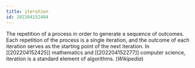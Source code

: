 ```yaml
---
title: iteration
id: 202204152404
---
```


The repetition of a process in order to generate a sequence of outcomes. Each repetition of the process is a single iteration, and the outcome of each iteration serves as the starting point of the next iteration. In [[202204152425]] mathematics and [[202204152277]] computer science, iteration is a standard element of algorithms. (*Wikipedia*)
